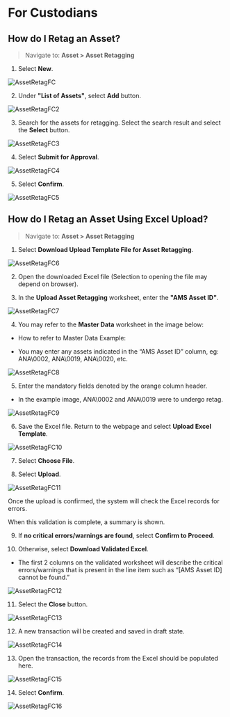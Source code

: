 # For Custodians

## How do I Retag an Asset?

> Navigate to: **Asset > Asset Retagging**

1. Select **New**.

![](images/AssetRetagFC.png "AssetRetagFC")

2. Under **"List of Assets"**, select **Add** button.

![](images/AssetRetagFC2.png "AssetRetagFC2")

3. Search for the assets for retagging.
Select the search result and select the **Select** button.

![](images/AssetRetagFC3.png "AssetRetagFC3")

4. Select **Submit for Approval**.

![](images/AssetRetagFC4.png "AssetRetagFC4")

5. Select **Confirm**.

![](images/AssetRetagFC5.png "AssetRetagFC5")


## How do I Retag an Asset Using Excel Upload?

> Navigate to: **Asset > Asset Retagging**

1. Select **Download Upload Template File for Asset Retagging**.

![](images/AssetRetagFC6.png "AssetRetagFC6")

2. Open the downloaded Excel file (Selection to opening the file may depend on browser).

3. In the **Upload Asset Retagging** worksheet, enter the **"AMS Asset ID"**.

![](images/AssetRetagFC7.png "AssetRetagFC7")

4. You may refer to the **Master Data** worksheet in the image below:

- How to refer to Master Data Example:

- You may enter any assets indicated in the “AMS Asset ID” column, eg: ANA\0002, ANA\0019, ANA\0020, etc.

![](images/AssetRetagFC8.png "AssetRetagFC8")

5. Enter the mandatory fields denoted by the orange column header.

- In the example image, ANA\0002 and ANA\0019 were to undergo retag.

![](images/AssetRetagFC9.png "AssetRetagFC9")

6. Save the Excel file.
Return to the webpage and select **Upload Excel Template**.

![](images/AssetRetagFC10.png "AssetRetagFC10")

7. Select **Choose File**.

8. Select **Upload**.

![](images/AssetRetagFC11.png "AssetRetagFC11")

Once the upload is confirmed, the system will check the Excel records for errors. 

When this validation is complete, a summary is shown.

9. If **no critical errors/warnings are found**, select **Confirm to Proceed**.

10. Otherwise, select **Download Validated Excel**.

- The first 2 columns on the validated worksheet will describe the critical errors/warnings that is present in the line item such as “[AMS Asset ID] cannot be found.”

![](images/AssetRetagFC12.png "AssetRetagFC12")

11. Select the **Close** button.

![](images/AssetRetagFC13.png "AssetRetagFC13")

12. A new transaction will be created and saved in draft state.

![](images/AssetRetagFC14.png "AssetRetagFC14")

13. Open the transaction, the records from the Excel should be populated here.

![](images/AssetRetagFC15.png "AssetRetagFC15")

14. Select **Confirm**.

![](images/AssetRetagFC16.png "AssetRetagFC16")